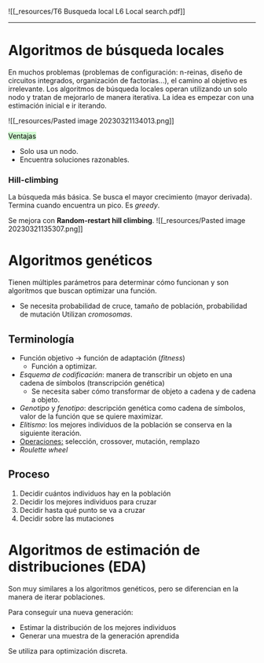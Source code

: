 ![[_resources/T6 Busqueda local L6 Local search.pdf]]

---

# Algoritmos de búsqueda locales
En muchos problemas (problemas de configuración: n-reinas, diseño de circuitos integrados, organización de factorías...), el camino al objetivo es irrelevante.
Los algoritmos de búsqueda locales operan utilizando un solo nodo y tratan de mejorarlo de manera iterativa.
La idea es empezar con una estimación inicial e ir iterando.

![[_resources/Pasted image 20230321134013.png]]

<mark style="background: #BBFABBA6;">Ventajas</mark>
- Solo usa un nodo.
- Encuentra soluciones razonables.

### Hill-climbing
La búsqueda más básica. Se busca el mayor crecimiento (mayor derivada).
Termina cuando encuentra un pico.
Es *greedy*.

Se mejora con **Random-restart hill climbing**.
![[_resources/Pasted image 20230321135307.png]]

# Algoritmos genéticos
Tienen múltiples parámetros para determinar cómo funcionan y son algoritmos que buscan optimizar una función.
- Se necesita probabilidad de cruce, tamaño de población, probabilidad de mutación
Utilizan *cromosomas*.

## Terminología
- Función objetivo → función de adaptación (*fitness*)
	- Función a optimizar.
- *Esquema de codificación*: manera de transcribir un objeto en una cadena de símbolos (transcripción genética)
	- Se necesita saber cómo transformar de objeto a cadena y de cadena a objeto.
- *Genotipo* y *fenotipo*: descripción genética como cadena de símbolos, valor de la función que se quiere maximizar.
- *Elitismo*: los mejores individuos de la población se conserva en la siguiente iteración.
- <u>Operaciones:</u> selección, crossover, mutación, remplazo
- *Roulette wheel* 

## Proceso
1. Decidir cuántos individuos hay en la población
2. Decidir los mejores individuos para cruzar
3. Decidir hasta qué punto se va a cruzar
4. Decidir sobre las mutaciones


# Algoritmos de estimación de distribuciones (EDA)
Son muy similares a los algoritmos genéticos, pero se diferencian en la manera de iterar poblaciones.

Para conseguir una nueva generación:
- Estimar la distribución de los mejores individuos
- Generar una muestra de la generación aprendida

Se utiliza para optimización discreta.

